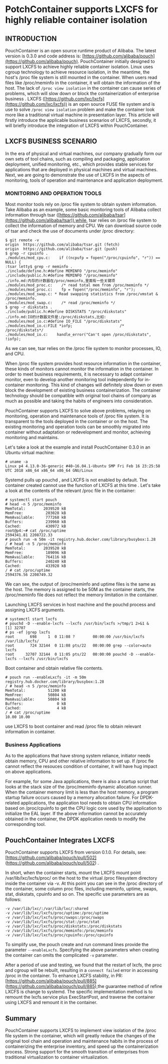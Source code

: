 # PotchContainer supports LXCFS for highly reliable container isolation

## INTRODUCTION

PouchContainer is an open source runtime product of Alibaba. The latest version is 0.3.0 and code address is: [https://github.com/alibaba/pouch](https://github.com/alibaba/pouch). PouchContainer initially designed to support LXCFS to achieve highly reliable container isolation. Linux uses cgroup technology to achieve resource isolation, in the meantime, the host's /proc file system is still mounted in the container. When users read files like /proc/meminfo in the container, it will obtain the information of the host. The lack of `/proc view isolation` in the container can cause series of problems, which will slow down or block the containerization of enterprise business . LXCFS ([https://github.com/lxc/lxcfs](https://github.com/lxc/lxcfs)) is an open source FUSE file system and is use to solve `/proc view isolation` problem and make the container look more like a traditional virtual machine in presentation layer. This article will firstly introduce the applicable business scenarios of LXCFS, secondly, it will briefly introduce the integration of LXCFS within PouchContainer.

## LXCFS BUSINESS SCENARIO

In the era of physical and virtual machines, our company gradually form our own sets of tool chains, such as compiling and packaging, application deployment, unified monitoring, etc., which provides stable services for applications that are deployed in physical machines and virtual machines. Next, we are going to demonstrate the use of LXCFS in the aspects of monitoring, tools of operation and maintenance and application deployment.

### MONITORING AND OPERATION TOOLS

Most monitor tools rely on /proc file system to obtain system information. Take Alibaba as an example, some basic monitoring tools of Alibaba collect information through tsar ([https://github.com/alibaba/tsar](https://github.com/alibaba/tsar)),while, tsar relies on /proc file system to collect the information of memory and CPU. We can download source code of tsar and check the use of documents under /proc directory:
```
$ git remote -v
origin	https://github.com/alibaba/tsar.git (fetch)
origin	https://github.com/alibaba/tsar.git (push)
$ grep -r cpuinfo .
./modules/mod_cpu.c:    if ((ncpufp = fopen("/proc/cpuinfo", "r")) == NULL) {
:tsar letty$ grep -r meminfo .
./include/define.h:#define MEMINFO "/proc/meminfo"
./include/public.h:#define MEMINFO "/proc/meminfo"
./info.md:内存的计数器在/proc/meminfo,里面有一些关键项
./modules/mod_proc.c:    /* read total mem from /proc/meminfo */
./modules/mod_proc.c:    fp = fopen("/proc/meminfo", "r");
./modules/mod_swap.c: * Read swapping statistics from /proc/vmstat & /proc/meminfo.
./modules/mod_swap.c:    /* read /proc/meminfo */
$ grep -r diskstats .
./include/public.h:#define DISKSTATS "/proc/diskstats"
./info.md:IO的计数器文件是:/proc/diskstats,比如:
./modules/mod_io.c:#define IO_FILE "/proc/diskstats"
./modules/mod_io.c:FILE *iofp;                     /* /proc/diskstats*/
./modules/mod_io.c:    handle_error("Can't open /proc/diskstats", !iofp);
```

As we can see, tsar relies on the /proc file system to monitor processes, IO, and CPU.

When /proc file system provides host resource information in the container, these kinds of monitors cannot monitor the information in the container. In order to meet business requirements, it is necessary to adapt container monitor, even to develop another monitoring tool independently for in-container monitoring. This kind of changes will definitely slow down or even block the development of existing business containerization. The container technology should be compatible with original tool chains of company as much as possible and taking the habits of engineers into consideration.

PouchContainer supports LXCFS to solve above problems, relaying on monitoring, operation and maintenance tools of /proc file system. It is transparent to the tools deployed in the container or on the host. The existing monitoring and operation tools can be smoothly migrated into container without adaptation or redevelopment and monitor, achieving monitoring and maintains.

Let's take a look at the example and install PouchContainer 0.3.0 in an Ubuntu virtual machine:

```
# uname -a
Linux p4 4.13.0-36-generic #40~16.04.1-Ubuntu SMP Fri Feb 16 23:25:58 UTC 2018 x86_64 x86_64 x86_64 GNU/Linux
```

Systemd pulls up pouchd , and LXCFS is not enabled by default. The container created cannot use the function of LXCFS at this time . Let's take a look at the contents of the relevant /proc file in the container:

```
# systemctl start pouch
# head -n 5 /proc/meminfo
MemTotal:        2039520 kB
MemFree:          203028 kB
MemAvailable:     777268 kB
Buffers:          239960 kB
Cached:           430972 kB
root@p4:~# cat /proc/uptime
2594341.81 2208722.33
# pouch run -m 50m -it registry.hub.docker.com/library/busybox:1.28
/ # head -n 5 /proc/meminfo
MemTotal:        2039520 kB
MemFree:          189096 kB
MemAvailable:     764116 kB
Buffers:          240240 kB
Cached:           433928 kB
/ # cat /proc/uptime
2594376.56 2208749.32
```

We can see, the output of /proc/meminfo and uptime files is the same as the host. The memory is assigned to be 50M as the container starts, the /proc/meminfo file does not reflect the memory limitation in the container.

Launching LXCFS services in host machine and the pouchd process and assigning LXCFS arguments.
```
# systemctl start lxcfs
# pouchd -D --enable-lxcfs --lxcfs /usr/bin/lxcfs >/tmp/1 2>&1 &
[1] 32707
# ps -ef |grep lxcfs
root       698     1  0 11:08 ?        00:00:00 /usr/bin/lxcfs /var/lib/lxcfs/
root       724 32144  0 11:08 pts/22   00:00:00 grep --color=auto lxcfs
root     32707 32144  0 11:05 pts/22   00:00:00 pouchd -D --enable-lxcfs --lxcfs /usr/bin/lxcfs
```

Boot container and obtain relative file contents.
```
# pouch run --enableLxcfs -it -m 50m registry.hub.docker.com/library/busybox:1.28
/ # head -n 5 /proc/meminfo
MemTotal:          51200 kB
MemFree:           50804 kB
MemAvailable:      50804 kB
Buffers:               0 kB
Cached:                4 kB
/ # cat /proc/uptime
10.00 10.00
```

use LXCFS to boot container and read /proc file to obtain relevant information in container.

### Business Applications

As to the applications that have strong system reliance, initiator needs obtain memory, CPU and other relative information to set up. 
If /proc fle cannot reflect the resouces condition of container, it will have hug impact on above applications.

For example, for some Java applications, there is also a startup script that looks at the stack size of the /proc/meminfo dynamic allocation runner. When the container memory limit is less than the host memory, a program startup failure occurs caused by a memory allocation failure. For DPDK-related applications, the application tool needs to obtain CPU information based on /proc/cpuinfo to get the CPU logic core used by the application to initialize the EAL layer. If the above information cannot be accurately obtained in the container, the DPDK application needs to modify the corresponding tool.

## PouchContainer Integrates LXCFS

PouchContainer supports LXCFS from version 0.1.0. For details, see: [https://github.com/alibaba/pouch/pull/502] (https://github.com/alibaba/pouch/pull/502) .

In short, when the container starts, mount the LXCFS mount point /var/lib/lxc/lxcfs/proc/ on the host to the virtual /proc filesystem directory inside the container via -v. At this point you can see in the /proc directory of the container, some column proc files, including meminfo, uptime, swaps, stat, diskstats, cpuinfo and so on. The specific use parameters are as follows:

```
-v /var/lib/lxc/:/var/lib/lxc/:shared
-v /var/lib/lxc/lxcfs/proc/uptime:/proc/uptime 
-v /var/lib/lxc/lxcfs/proc/swaps:/proc/swaps 
-v /var/lib/lxc/lxcfs/proc/stat:/proc/stat 
-v /var/lib/lxc/lxcfs/proc/diskstats:/proc/diskstats 
-v /var/lib/lxc/lxcfs/proc/meminfo:/proc/meminfo 
-v /var/lib/lxc/lxcfs/proc/cpuinfo:/proc/cpuinfo
```

To simplify use, the pouch create and run command lines provide the parameter `--enableLxcfs`. Specifying the above parameters when creating the container can omits the complicated `-v` parameter.

After a period of use and testing, we found that the restart of lxcfs, the proc and cgroup will be rebuilt, resulting in a `connect failed` error in accessing /proc in the container. To enhance LXCFS stability, in PR:[https://github.com/alibaba/pouch/pull/885] (https://github.com/alibaba/pouch/pull/885),the guarantee method of refine LXCFS is change to systemd. The specific implementation method is to remount the lxcfs.service plus ExecStartPost, and traverse the container using LXCFS and remount it in the container.

## Summary
PouchContainer supports LXCFS to implement view isolation of the /proc file system in the container, which will greatly reduce the changes of the original tool chain and operation and maintenance habits in the process of containerizing the enterprise inventory, and speed up the containerization process. Strong support for the smooth transition of enterprises from traditional virtualization to container virtualization.
